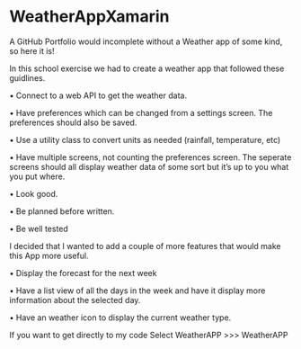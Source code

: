 # WeatherAppXamarin

A GitHub Portfolio would incomplete without a Weather app of some kind, so here it is!

In this school exercise we had to create a weather app that followed these guidlines.

• Connect to a web API to get the weather data.

• Have preferences which can be changed from a settings screen. The preferences should also be saved.

• Use a utility class to convert units as needed (rainfall, temperature, etc)

• Have multiple screens, not counting the preferences screen. The seperate screens should all display weather data
of some sort but it’s up to you what you put where.

• Look good.

• Be planned before written.

• Be well tested

I decided that I wanted to add a couple of more features that would make this App more useful.

• Display the forecast for the next week

• Have a list view of all the days in the week and have it display more information about the selected day.

• Have an weather icon to display the current weather type.


If you want to get directly to my code Select WeatherAPP >>> WeatherAPP
